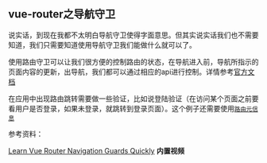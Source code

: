 ## vue-router之导航守卫

说实话，到现在我都不太明白导航守卫使得字面意思。但其实说实话我们也不需要知道，我们只需要知道使用导航守卫我们能做什么就可以了。

使用路由守卫可以让我们很方便的控制路由的状态，在导航进入前，导航所指示的页面内容的更新，出导航，我们都可以通过相应的api进行控制。详情参考[官方文档](https://router.vuejs.org/zh/guide/advanced/navigation-guards.html#%E5%AE%8C%E6%95%B4%E7%9A%84%E5%AF%BC%E8%88%AA%E8%A7%A3%E6%9E%90%E6%B5%81%E7%A8%8B)

在应用中出现路由跳转需要做一些验证，比如说登陆验证（在访问某个页面之前要看用户是否登录，如果未登录，就跳转到登录页面）。这个例子还需要使用[`路由元信息`](https://router.vuejs.org/zh/guide/advanced/meta.html)

参考资料：

[Learn Vue Router Navigation Guards Quickly](https://medium.com/vue-by-example/learn-vue-router-navigation-guards-quickly-1eb974097b85) **内置视频**
